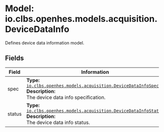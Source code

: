 # Model: io.clbs.openhes.models.acquisition.DeviceDataInfo

Defines device data information model.

## Fields

| Field | Information |
| --- | --- |
| spec | <b>Type:</b> [`io.clbs.openhes.models.acquisition.DeviceDataInfoSpec`](model-io-clbs-openhes-models-acquisition-devicedatainfospec.md)<br><b>Description:</b><br>The device data info specification. |
| status | <b>Type:</b> [`io.clbs.openhes.models.acquisition.DeviceDataInfoStatus`](model-io-clbs-openhes-models-acquisition-devicedatainfostatus.md)<br><b>Description:</b><br>The device data info status. |

